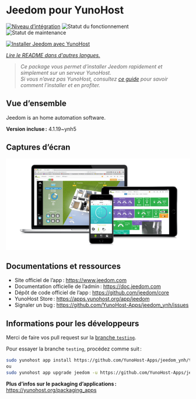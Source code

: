 <!--
Nota bene : ce README est automatiquement généré par <https://github.com/YunoHost/apps/tree/master/tools/readme_generator>
Il NE doit PAS être modifié à la main.
-->

# Jeedom pour YunoHost

[![Niveau d’intégration](https://dash.yunohost.org/integration/jeedom.svg)](https://dash.yunohost.org/appci/app/jeedom) ![Statut du fonctionnement](https://ci-apps.yunohost.org/ci/badges/jeedom.status.svg) ![Statut de maintenance](https://ci-apps.yunohost.org/ci/badges/jeedom.maintain.svg)

[![Installer Jeedom avec YunoHost](https://install-app.yunohost.org/install-with-yunohost.svg)](https://install-app.yunohost.org/?app=jeedom)

*[Lire le README dans d'autres langues.](./ALL_README.md)*

> *Ce package vous permet d’installer Jeedom rapidement et simplement sur un serveur YunoHost.*  
> *Si vous n’avez pas YunoHost, consultez [ce guide](https://yunohost.org/install) pour savoir comment l’installer et en profiter.*

## Vue d’ensemble

Jeedom is an home automation software.


**Version incluse :** 4.1.19~ynh5

## Captures d’écran

![Capture d’écran de Jeedom](./doc/screenshots/01-Appli-jeedom.png)

## Documentations et ressources

- Site officiel de l’app : <https://www.jeedom.com>
- Documentation officielle de l’admin : <https://doc.jeedom.com>
- Dépôt de code officiel de l’app : <https://github.com/jeedom/core>
- YunoHost Store : <https://apps.yunohost.org/app/jeedom>
- Signaler un bug : <https://github.com/YunoHost-Apps/jeedom_ynh/issues>

## Informations pour les développeurs

Merci de faire vos pull request sur la [branche `testing`](https://github.com/YunoHost-Apps/jeedom_ynh/tree/testing).

Pour essayer la branche `testing`, procédez comme suit :

```bash
sudo yunohost app install https://github.com/YunoHost-Apps/jeedom_ynh/tree/testing --debug
ou
sudo yunohost app upgrade jeedom -u https://github.com/YunoHost-Apps/jeedom_ynh/tree/testing --debug
```

**Plus d’infos sur le packaging d’applications :** <https://yunohost.org/packaging_apps>
